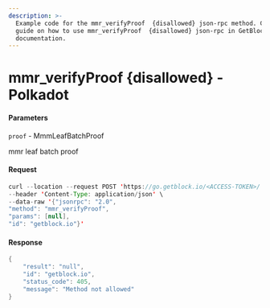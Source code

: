 ```yaml
---
description: >-
  Example code for the mmr_verifyProof  {disallowed} json-rpc method. Сomplete
  guide on how to use mmr_verifyProof  {disallowed} json-rpc in GetBlock.io Web3
  documentation.
---
```


# mmr\_verifyProof {disallowed} - Polkadot

#### Parameters

`proof` - MmmLeafBatchProof

mmr leaf batch proof

#### Request

```java
curl --location --request POST 'https://go.getblock.io/<ACCESS-TOKEN>/' \
--header 'Content-Type: application/json' \ 
--data-raw '{"jsonrpc": "2.0",
"method": "mmr_verifyProof",
"params": [null],
"id": "getblock.io"}'
```

#### Response

```java
{
    "result": "null",
    "id": "getblock.io",
    "status_code": 405,
    "message": "Method not allowed"
}
```
